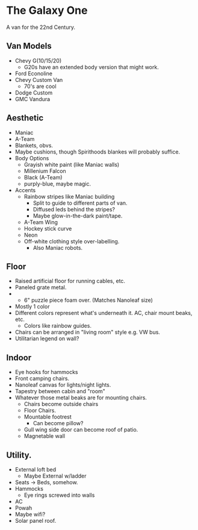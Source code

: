# The Galaxy One

A van for the 22nd Century.

## Van Models
 * Chevy G(10/15/20)
   * G20s have an extended body version that might work.
 * Ford Econoline
 * Chevy Custom Van
   * 70's are cool
 * Dodge Custom
 * GMC Vandura

## Aesthetic
 * Maniac
 * A-Team
 * Blankets, obvs.
 * Maybe cushions, though Spirithoods blankes will probably suffice.
 * Body Options
   * Grayish white paint (like Maniac walls)
   * Millenium Falcon
   * Black (A-Team)
   * purply-blue, maybe magic.
 * Accents
   * Rainbow stripes like Maniac building
     * Split to guide to different parts of van.
     * Diffused leds behind the stripes?
     * Maybe glow-in-the-dark paint/tape.
   * A-Team Wing
   * Hockey stick curve
   * Neon
   * Off-white clothing style over-labelling.
     * Also Maniac robots.

## Floor
  * Raised artificial floor for running cables, etc.
  * Paneled grate metal.
  * * 6" puzzle piece foam over. (Matches Nanoleaf size)
  * Mostly 1 color
  * Different colors represent what's underneath it. AC, chair mount beaks, etc.
    * Colors like rainbow guides.
  * Chairs can be arranged in "living room" style e.g. VW bus.
  * Utilitarian legend on wall?  

## Indoor
* Eye hooks for hammocks  
* Front camping chairs.
* Nanoleaf canvas for lights/night lights.
* Tapestry between cabin and "room"
* Whatever those metal beaks are for mounting chairs.
  * Chairs become outside chairs
  * Floor Chairs.
  * Mountable footrest
    * Can become pillow?  
  * Gull wing side door can become roof of patio.
  * Magnetable wall

## Utility.
  * External loft bed
    * Maybe External w/ladder
  * Seats -> Beds, somehow.
  * Hammocks
    * Eye rings screwed into walls   
  * AC
  * Powah
  * Maybe wifi?
  * Solar panel roof.